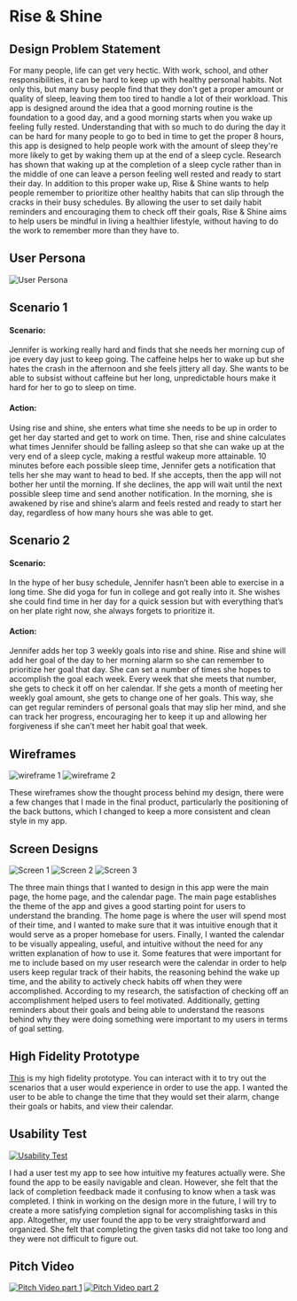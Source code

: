 # Rise & Shine
## Design Problem Statement
For many people, life can get very hectic. With work, school, and other responsibilities, it can be hard to keep up with healthy personal habits. Not only this, but many busy people find that they don't get a proper amount or quality of sleep, leaving them too tired to handle a lot of their workload. This app is designed around the idea that a good morning routine is the foundation to a good day, and a good morning starts when you wake up feeling fully rested. Understanding that with so much to do during the day it can be hard for many people to go to bed in time to get the proper 8 hours, this app is designed to help people work with the amount of sleep they're more likely to get by waking them up at the end of a sleep cycle. Research has shown that waking up at the completion of a sleep cycle rather than in the middle of one can leave a person feeling well rested and ready to start their day. In addition to this proper wake up, Rise & Shine wants to help people remember to prioritize other healthy habits that can slip through the cracks in their busy schedules. By allowing the user to set daily habit reminders and encouraging them to check off their goals, Rise & Shine aims to help users be mindful in living a healthier lifestyle, without having to do the work to remember more than they have to.

## User Persona
![User Persona](https://kcarino17.github.io/DH150-UX/final-project/User%20Persona%20DH%20150.png)

## Scenario 1

#### Scenario:    
Jennifer is working really hard and finds that she needs her morning cup of joe every day just to keep going. The caffeine helps her to wake up but she hates the crash in the afternoon and she feels jittery all day. She wants to be able to subsist without caffeine but her long, unpredictable hours make it hard for her to go to sleep on time.    
#### Action:      
Using rise and shine, she enters what time she needs to be up in order to get her day started and get to work on time. Then, rise and shine calculates what times Jennifer should be falling asleep so that she can wake up at the very end of a sleep cycle, making a restful wakeup more attainable. 10 minutes before each possible sleep time, Jennifer gets a notification that tells her she may want to head to bed. If she accepts, then the app will not bother her until the morning. If she declines, the app will wait until the next possible sleep time and send another notification. In the morning, she is awakened by rise and shine’s alarm and feels rested and ready to start her day, regardless of how many hours she was able to get.

## Scenario 2

#### Scenario:    
In the hype of her busy schedule, Jennifer hasn’t been able to exercise in a long time. She did yoga for fun in college and got really into it. She wishes she could find time in her day for a quick session but with everything that’s on her plate right now, she always forgets to prioritize it.     

#### Action:      
Jennifer adds her top 3 weekly goals into rise and shine. Rise and shine will add her goal of the day to her morning alarm so she can remember to prioritize her goal that day. She can set a number of times she hopes to accomplish the goal each week. Every week that she meets that number, she gets to check it off on her calendar. If she gets a month of meeting her weekly goal amount, she gets to change one of her goals. This way, she can get regular reminders of personal goals that may slip her mind, and she can track her progress, encouraging her to keep it up and allowing her forgiveness if she can’t meet her habit goal that week.   

## Wireframes
![wireframe 1](https://kcarino17.github.io/DH150-UX/final-project/Wireframes-page-001.jpg)
![wireframe 2](https://kcarino17.github.io/DH150-UX/final-project/Wireframes-page-002.jpg)

These wireframes show the thought process behind my design, there were a few changes that I made in the final product, particularly the positioning of the back buttons, which I changed to keep a more consistent and clean style in my app.

## Screen Designs
![Screen 1](https://kcarino17.github.io/DH150-UX/final-project/SmartSelectImage_2019-12-11-18-05-46.png)
![Screen 2](https://kcarino17.github.io/DH150-UX/final-project/SmartSelectImage_2019-12-11-18-06-36.png)
![Screen 3](https://kcarino17.github.io/DH150-UX/final-project/SmartSelectImage_2019-12-11-18-07-47.png)    

The three main things that I wanted to design in this app were the main page, the home page, and the calendar page. The main page establishes the theme of the app and gives a good starting point for users to understand the branding. The home page is where the user will spend most of their time, and I wanted to make sure that it was intuitive enough that it would serve as a proper homebase for users. Finally, I wanted the calendar to be visually appealing, useful, and intuitive without the need for any written explanation of how to use it. Some features that were important for me to include based on my user research were the calendar in order to help users keep regular track of their habits, the reasoning behind the wake up time, and the ability to actively check habits off when they were accomplished. According to my research, the satisfaction of checking off an accomplishment helped users to feel motivated. Additionally, getting reminders about their goals and being able to understand the reasons behind why they were doing something were important to my users in terms of goal setting.

## High Fidelity Prototype
[This](https://xd.adobe.com/view/637c76e1-67de-482e-53ce-179da3d37fe5-154d/?fullscreen&hints=off) is my high fidelity prototype. You can interact with it to try out the scenarios that a user would experience in order to use the app. I wanted the user to be able to change the time that they would set their alarm, change their goals or habits, and view their calendar. 

## Usability Test


[![Usability Test](http://img.youtube.com/vi/-Ddl4dxGP5UE/0.jpg)](http://www.youtube.com/watch?v=-Ddl4dxGP5U)


I had a user test my app to see how intuitive my features actually were. She found the app to be easily navigable and clean. However, she felt that the lack of completion feedback made it confusing to know when a task was completed. I think in working on the design more in the future, I will try to create a more satisfying completion signal for accomplishing tasks in this app. Altogether, my user found the app to be very straightforward and organized. She felt that completing the given tasks did not take too long and they were not difficult to figure out.

## Pitch Video
[![Pitch Video part 1](http://img.youtube.com/vi/-Ddl4dxGP5UE/0.jpg)](http://www.youtube.com/watch?v=rojLV-JQ3Z4) 
[![Pitch Video part 2](http://img.youtube.com/vi/-Ddl4dxGP5UE/0.jpg)](http://www.youtube.com/watch?v=XypjH1prV4U)

